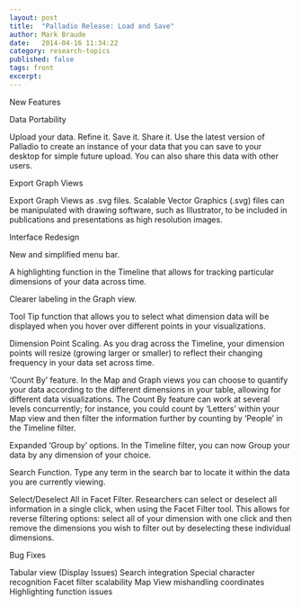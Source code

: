 ```yaml
---
layout: post
title:  "Palladio Release: Load and Save"
author: Mark Braude
date:   2014-04-16 11:34:22
category: research-topics
published: false
tags: front
excerpt: 
---
```



New Features

Data Portability


Upload your data. Refine it. Save it. Share it.
Use the latest version of Palladio to create an instance of your data that you can save to your desktop for simple future upload. You can also share this data with other users.

Export Graph Views

Export Graph Views as .svg files. Scalable Vector Graphics (.svg) files can be manipulated with drawing software, such as Illustrator, to be included in publications and presentations as high resolution images.

Interface Redesign

New and simplified menu bar.

A highlighting function in the Timeline that allows for tracking particular dimensions of your data across time.

Clearer labeling in the Graph view.

Tool Tip function that allows you to select what dimension data will be displayed when you hover over different points in your visualizations.

Dimension Point Scaling. As you drag across the Timeline, your dimension points will resize (growing larger or smaller) to reflect their changing frequency in your data set across time.

‘Count By’ feature. In the Map and Graph views you can choose to quantify your data according to the different dimensions in your table, allowing for different data visualizations. The Count By feature can work at several levels concurrently; for instance, you could count by ‘Letters’ within your Map view and then filter the information further by counting by ‘People’ in the Timeline filter.

Expanded ‘Group by’ options. In the Timeline filter, you can now Group your data by any dimension of your choice.

Search Function. Type any term in the search bar to locate it within the data you are currently viewing.

Select/Deselect All in Facet Filter. Researchers can select or deselect all information in a single click, when using the Facet Filter tool. This allows for reverse filtering options: select all of your dimension with one click and then remove the dimensions you wish to filter out by deselecting these individual dimensions.

Bug Fixes

Tabular view (Display Issues)
Search integration
Special character recognition
Facet filter scalability
Map View mishandling coordinates
Highlighting function issues